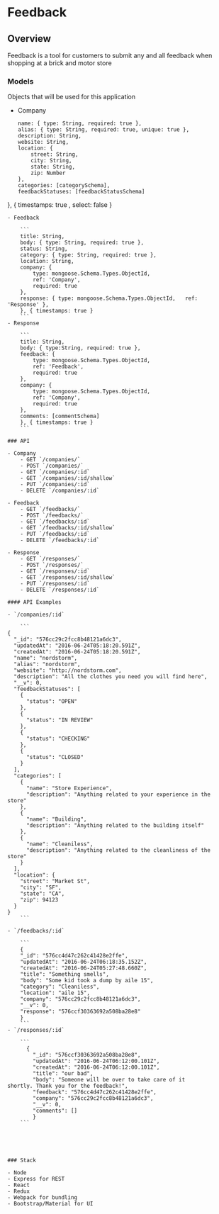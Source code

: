 # Feedback 

## Overview

Feedback is a tool for customers to submit any and all feedback when shopping at a brick and motor store

### Models

Objects that will be used for this application

- Company
	
	```
	name: { type: String, required: true },
	alias: { type: String, required: true, unique: true },
	description: String,
	website: String,
	location: {
		street: String,
		city: String,
		state: String,
		zip: Number
	},
	categories: [categorySchema],
	feedbackStatuses: [feedbackStatusSchema]
}, { timestamps: true , select: false }
```
- Feedback

	```
	title: String,
	body: { type: String, required: true },
	status: String,
	category: { type: String, required: true },
	location: String,
	company: { 
		type: mongoose.Schema.Types.ObjectId, 
		ref: 'Company', 
		required: true 
	},
	response: { type: mongoose.Schema.Types.ObjectId, 	ref: 'Response' },
	}, { timestamps: true }
	```
- Response

	```
	title: String,
	body: { type:String, required: true },
	feedback: { 
		type: mongoose.Schema.Types.ObjectId, 
		ref: 'Feedback', 
		required: true 
	},
	company: { 
		type: mongoose.Schema.Types.ObjectId, 
		ref: 'Company', 
		required: true 
	},
	comments: [commentSchema]
	}, { timestamps: true }
	```

### API

- Company
	- GET `/companies/`
	- POST `/companies/`
	- GET `/companies/:id`
	- GET `/companies/:id/shallow`
	- PUT `/companies/:id`
	- DELETE `/companies/:id`
	
- Feedback
	- GET `/feedbacks/`
	- POST `/feedbacks/`
	- GET `/feedbacks/:id`
	- GET `/feedbacks/:id/shallow`
	- PUT `/feedbacks/:id`
	- DELETE `/feedbacks/:id`
	
- Response
	- GET `/responses/`
	- POST `/responses/`
	- GET `/responses/:id`
	- GET `/responses/:id/shallow`
	- PUT `/responses/:id`
	- DELETE `/responses/:id`
	
#### API Examples 

- `/companies/:id`

	```
{
  "_id": "576cc29c2fcc8b48121a6dc3",
  "updatedAt": "2016-06-24T05:18:20.591Z",
  "createdAt": "2016-06-24T05:18:20.591Z",
  "name": "nordstorm",
  "alias": "nordstorm",
  "website": "http://nordstorm.com",
  "description": "All the clothes you need you will find here",
  "__v": 0,
  "feedbackStatuses": [
    {
      "status": "OPEN"
    },
    {
      "status": "IN REVIEW"
    },
    {
      "status": "CHECKING"
    },
    {
      "status": "CLOSED"
    }
  ],
  "categories": [
    {
      "name": "Store Experience",
      "description": "Anything related to your experience in the store"
    },
    {
      "name": "Building",
      "description": "Anything related to the building itself"
    },
    {
      "name": "Cleaniless",
      "description": "Anything related to the cleanliness of the store"
    }
  ],
  "location": {
    "street": "Market St",
    "city": "SF",
    "state": "CA",
    "zip": 94123
  }
}
	```

- `/feedbacks/:id`

	```
	{
  	"_id": "576cc4d47c262c41428e2ffe",
  	"updatedAt": "2016-06-24T06:18:35.152Z",
  	"createdAt": "2016-06-24T05:27:48.660Z",
  	"title": "Something smells",
  	"body": "Some kid took a dump by aile 15",
  	"category": "Cleaniless",
  	"location": "aile 15",
  	"company": "576cc29c2fcc8b48121a6dc3",
  	"__v": 0,
  	"response": "576ccf30363692a508ba28e8"
	}
	```
- `/responses/:id`

	```
	  {
    	"_id": "576ccf30363692a508ba28e8",
    	"updatedAt": "2016-06-24T06:12:00.101Z",
    	"createdAt": "2016-06-24T06:12:00.101Z",
    	"title": "our bad",
    	"body": "Someone will be over to take care of it 		shortly. Thank you for the feedback!",
    	"feedback": "576cc4d47c262c41428e2ffe",
    	"company": "576cc29c2fcc8b48121a6dc3",
    	"__v": 0,
    	"comments": []
  		}
	```



	

### Stack

- Node
- Express for REST
- React
- Redux
- Webpack for bundling
- Bootstrap/Material for UI

